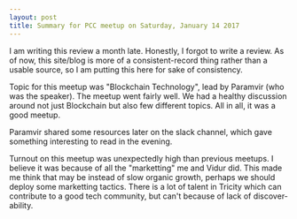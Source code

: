 ```yaml
---
layout: post
title: Summary for PCC meetup on Saturday, January 14 2017
---
```


<amp-img alt="Programmer's Club Chandigarh January 2017 meetup" width="600" height="450" layout="responsive" src="/assets/images/programmers-club-chanidgarh-january-2017-meetup.jpg"></amp-img>

I am writing this review a month late. Honestly, I forgot to write a review. As of now, this site/blog is
more of a consistent-record thing rather than a usable source, so I am putting this here for sake of
consistency.

Topic for this meetup was "Blockchain Technology", lead by Paramvir (who was the speaker). The meetup went
fairly well. We had a healthy discussion around not just Blockchain but also few different topics. All in all, it was a good meetup.

Paramvir shared some resources later on the slack channel, which gave something interesting to read in the evening.

Turnout on this meetup was unexpectedly high than previous meetups. I believe it was because of all the "marketting" me and Vidur did. This made me think that may be instead of slow organic growth, perhaps we should deploy
some marketting tactics. There is a lot of talent in Tricity which can contribute to a good tech community, but
can't because of lack of discover-ability.
